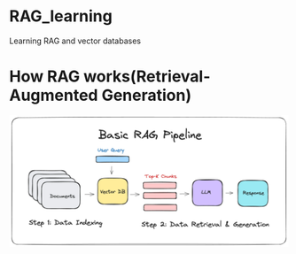 # RAG_learning
Learning RAG and vector databases

# How RAG works(Retrieval-Augmented Generation)

![How RAG Pipeline works](./public/RAG_PIPELINE.webp)
